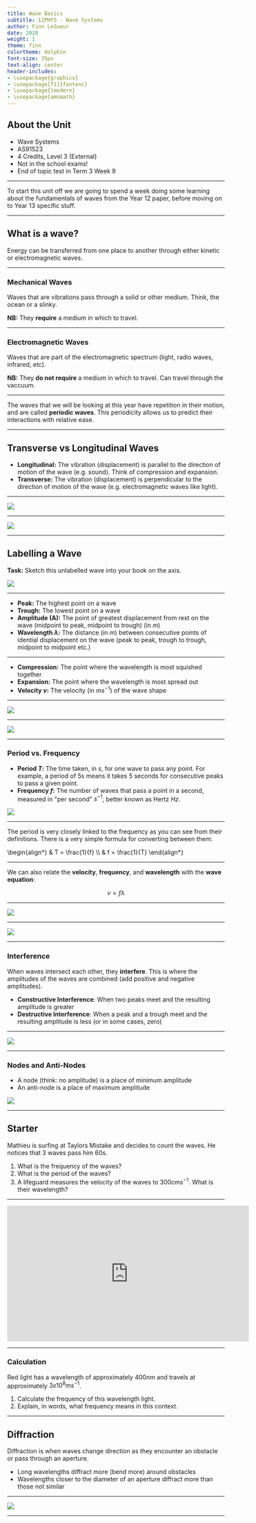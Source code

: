 ```yaml
---
title: Wave Basics
subtitle: 12PHYS - Wave Systems
author: Finn LeSueur
date: 2020
weight: 1
theme: finn
colortheme: dolphin
font-size: 35px
text-align: center
header-includes:
- \usepackage{graphicx}
- \usepackage[T1]{fontenc}
- \usepackage{lmodern}
- \usepackage{amsmath}
---
```


## About the Unit

- Wave Systems
- AS91523
- 4 Credits, Level 3 (External)
- Not in the school exams!
- End of topic test in Term 3 Week 9

---

To start this unit off we are going to spend a week doing some learning about the fundamentals of waves from the Year 12 paper, before moving on to Year 13 specific stuff.

---

## What is a wave?

Energy can be transferred from one place to another through either kinetic or electromagnetic waves.

---

### Mechanical Waves

Waves that are vibrations pass through a solid or other medium. Think, the ocean or a slinky.

__NB:__ They __require__ a medium in which to travel.

---

### Electromagnetic Waves

Waves that are part of the electromagnetic spectrum (light, radio waves, infrared, etc).

__NB:__ They __do not require__ a medium in which to travel. Can travel through the vaccuum.

---

The waves that we will be looking at this year have repetition in their motion, and are called __periodic waves__. This periodicity allows us to predict their interactions with relative ease.

---

## Transverse vs Longitudinal Waves

- __Longitudinal:__ The vibration (displacement) is parallel to the direction of motion of the wave (e.g. sound). Think of compression and expansion.
- __Transverse:__ The vibration (displacement) is perpendicular to the direction of motion of the wave (e.g. electromagnetic waves like light).

---

![](https://media.giphy.com/media/og52So0BUmZVe/source.gif "")

---

![](https://media.giphy.com/media/G7Pc0fNwuVzYk/source.gif "")

---

## Labelling a Wave

__Task:__ Sketch this unlabelled wave into your book on the axis.

![](../assets/transverse-longitudinal.jpg "")

---

- __Peak:__ The highest point on a wave
- __Trough:__ The lowest point on a wave
- __Amplitude (A):__ The point of greatest displacement from rest on the wave (midpoint to peak, midpoint to trough) (in $m$)
- __Wavelength $\lambda$:__ The distance (in $m$) between consecutive points of idential displacement on the wave (peak to peak, trough to trough, midpoint to midpoint etc.)

---

- __Compression:__ The point where the wavelength is most squished together
- __Expansion:__ The point where the wavelength is most spread out
- __Velocity $v$:__ The velocity (in $ms^{-1}$) of the wave shape

---

![](https://media.giphy.com/media/og52So0BUmZVe/source.gif "")

---

![](../assets/transverse-longitudinal-labelled.jpg "")

---

### Period vs. Frequency

- __Period $T$:__ The time taken, in $s$, for one wave to pass any point. For example, a period of 5s means it takes 5 seconds for consecutive peaks to pass a given point.
- __Frequency $f$:__ The number of waves that pass a point in a second, measured in "per second" $s^{-1}$, better known as Hertz $Hz$.

![](https://media.giphy.com/media/og52So0BUmZVe/source.gif "")

---

The period is very closely linked to the frequency as you can see from their definitions. There is a very simple formula for converting between them:

\begin{align*}
    & T = \frac{1}{f} \\\\
    & f = \frac{1}{T}
\end{align*}

---

We can also relate the __velocity__, __frequency__, and __wavelength__ with the __wave equation__:

$$
v = f\lambda
$$

---

![](../assets/transverse-wave.gif "")

---

![](../assets/longitudinal-wave.gif "")

---

### Interference

When waves intersect each other, they __interfere__. This is where the amplitudes of the waves are combined (add positive and negative amplitudes).

- __Constructive Interference__: When two peaks meet and the resulting amplitude is greater
- __Destructive Interference__: When a peak and a trough meet and the resulting amplitude is less (or in some cases, zero)

---

![](../assets/interference.gif "")

---

### Nodes and Anti-Nodes

- A node (think: no amplitude) is a place of minimum amplitude
- An anti-node is a place of maximum amplitude

![](../assets/nodes-antinodes.png "")

---

## Starter

Mathieu is surfing at Taylors Mistake and decides to count the waves. He notices that 3 waves pass him 60s.

1. What is the frequency of the waves?
2. What is the period of the waves?
3. A lifeguard measures the velocity of the waves to $300cms^{-1}$. What is their wavelength?

---

<iframe width="560" height="315" src="https://www.youtube.com/embed/IXxZRZxafEQ" frameborder="0" allow="accelerometer; autoplay; encrypted-media; gyroscope; picture-in-picture" allowfullscreen></iframe>

---

### Calculation

Red light has a wavelength of approximately $400nm$ and travels at approximately $3x10^{8}ms^{-1}$.

1. Calculate the frequency of this wavelength light.
2. Explain, in words, what frequency means in this context.

---

## Diffraction

Diffraction is when waves change direction as they encounter an obstacle or pass through an aperture.

- Long wavelengths diffract more (bend more) around obstacles
- Wavelengths closer to the diameter of an aperture diffract more than those not similar

---

![](http://hyperphysics.phy-astr.gsu.edu/hbase/Sound/imgsou/difr2.png "")

---
 